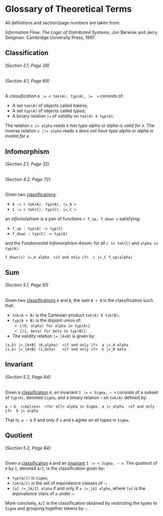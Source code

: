 # Glossary of Theoretical Terms

All definitions and section/page numbers are taken from:

_Information Flow: The Logic of Distributed Systems_. Jon Barwise and Jerry Seligman. Cambridge University Press, 1997.


## Classification
###### (Section 2.1, Page 28)
###### (Section 4.1, Page 69)

A _classification_ `A := < tok(A), typ(A), |=  >` consists of:

- A set `tok(A)` of objects called _tokens_;
- A set `typ(A)` of objects called _types_;
- A binary relation `|=` of _validity_ on `tok(A) X typ(A)`;

The relation `x |= alpha` reads _x has type alpha_ or _alpha is valid for x_. The inverse relation `x |!= alpha` reads _x does not have type alpha_ or _alpha is invalid for x_.


## Infomorphism
###### (Section 2.1, Page 32)
###### (Section 4.2, Page 72)

Given two [classifications](#classification):

- `A := < tok(A), typ(A), |=_A >`
- `C := < tok(C), typ(C), |=_C >`

an _infomorphism_ is a pair of functions `< f_up, f_down >` satisfying:

- `f_up : typ(A) -> typ(C)`
- `f_down : typ(C) -> typ(A)`

and the _Fundamental Infomorphism Axiom_: for all `c in tok(C)` and `alpha in typ(A)`:

```
f_down(c) |=_A alpha  <if and only if>  c |=_C f_up(alpha)
```

## Sum
###### (Section 5.1, Page 81)

Given two [classifications](#classification) `A` and `B`, the sum `A + B` is the classification such that:

- `tok(A + B)` is the Cartesian product `tok(A) X tok(B)`;
- `typ(A + B)` is the disjoint union of:
  - `{(0, alpha) for alpha in typ(A)}`
  - `{(1, beta) for beta in typ(B)}`.
- The validity relation `|=_[A+B]` is given by:

```
(a,b) |=_[A+B] (0,alpha)  <if and only if>  a |=_A alpha
(a,b) |=_[A+B] (1,beta)   <if and only if>  b |=_B beta
```

## Invariant
###### (Section 5.2, Page 84)

Given a [classification](#classification) `A`, an invariant `I := < Sigma, ~ >` consists of a subset of `typ(A)`, denoted `Sigma`, and a binary relation `~` on `tok(A)` defined by:

```
a ~ b  <implies>  <for all> alpha in Sigma, a |= alpha  <if and only if>  b |= alpha
```
That is, `a ~ b` if and only if `a` and `b` agree on all types in `Sigma`.


## Quotient
###### (Section 5.2, Page 84)

Given a [classification](#classification) `A` and an [invariant](#invariant) `I := < Sigma, ~ >`. The _quotient_ of `A` by `I`, denoted `A/I`, is the classification given by:

- `typ(A/I)` is `Sigma`;
- `tok(A/I)` is the set of equivalence classes of `~`;
- `[a] |=_[A/I] alpha` if and only if `a |=_[A] alpha`, where `[a]` is the equivalence class of `a` under `~`.

More concisely, `A/I` is the classification obtained by restricting the types to `Sigma` and grouping together tokens by `~`.
